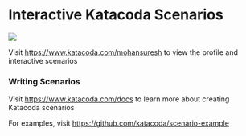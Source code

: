 # Interactive Katacoda Scenarios

[![](http://shields.katacoda.com/katacoda/mohansuresh/count.svg)](https://www.katacoda.com/mohansuresh "Get your profile on Katacoda.com")

Visit https://www.katacoda.com/mohansuresh to view the profile and interactive scenarios

### Writing Scenarios
Visit https://www.katacoda.com/docs to learn more about creating Katacoda scenarios

For examples, visit https://github.com/katacoda/scenario-example
